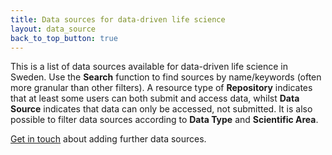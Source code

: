 ```yaml
---
title: Data sources for data-driven life science
layout: data_source
back_to_top_button: true
---
```


This is a list of data sources available for data-driven life science in Sweden. Use the **Search** function to find sources by name/keywords (often more granular than other filters). A resource type of **Repository** indicates that at least some users can both submit and access data, whilst **Data Source** indicates that data can only be accessed, not submitted. It is also possible to filter data sources according to **Data Type** and **Scientific Area**.

[Get in touch](/contact/) about adding further data sources.
